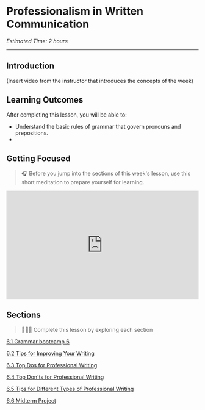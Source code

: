 # Professionalism in Written Communication
*Estimated Time: 2 hours*

---
## Introduction
(Insert video from the instructor that introduces the concepts of the week)


## Learning Outcomes

After completing this lesson, you will be able to:

- Understand the basic rules of grammar that govern pronouns and prepositions.
- 

## Getting Focused

>🎧 Before you jump into the sections of this week's lesson, use this short meditation to prepare yourself for learning. 

<div style="position: relative; padding-bottom: 56.25%; height: 0;"><iframe src="https://www.youtube.com/embed/cZJAsW_5SRA" title="YouTube video player" frameborder="0" allow="accelerometer; autoplay; clipboard-write; encrypted-media; gyroscope; picture-in-picture" allowfullscreen style="position: absolute; top: 0; left: 0; width: 100%; height: 100%;"></iframe></div>

## Sections

> 👩🏿‍🏫 Complete this lesson by exploring each section

[6.1 Grammar bootcamp 6](/communicating-for-success/professionalism-in-written-communication/grammar-bootcamp-6.md)

[6.2 Tips for Improving Your Writing](/communicating-for-success/professionalism-in-written-communication/top-5-don-ts-for-professional-writing.md)

[6.3 Top Dos for Professional Writing](/communicating-for-success/professionalism-in-written-communication/writing-tips.md)

[6.4 Top Don'ts for Professional Writing](/communicating-for-success/professionalism-in-written-communication/top-5-don-ts-for-professional-writing.md)

[6.5 Tips for Different Types of Professional Writing](/communicating-for-success/professionalism-in-written-communication/top-5-don-ts-for-professional-writing.md)

[6.6 Midterm Project](/communicating-for-success/midterm-project-product-requirements-document.md)
